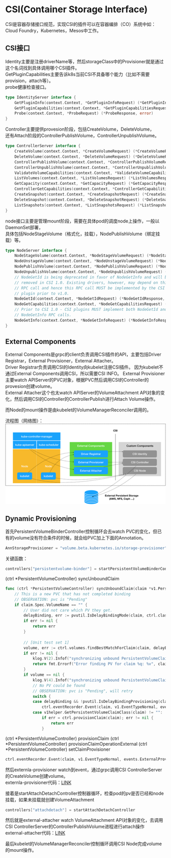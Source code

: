 # CSI(Container Storage Interface)
CSI是容器存储接口规范，实现CSI的插件可以在容器编排（CO）系统中如：Cloud Foundry，Kubernetes，Mesos中工作。

## CSI接口
Identity主要是注册driverName等，然后storageClass中的Provisioner就是通过这个名词找到具体调用哪个CSI插件。    
GetPluginCapabilities主要告诉k8s当前CSI不具备哪个能力（比如不需要provision，attach等）。  
probe健康检查接口。  
```go
type IdentityServer interface {
	GetPluginInfo(context.Context, *GetPluginInfoRequest) (*GetPluginInfoResponse, error)
	GetPluginCapabilities(context.Context, *GetPluginCapabilitiesRequest) (*GetPluginCapabilitiesResponse, error)
	Probe(context.Context, *ProbeRequest) (*ProbeResponse, error)
}
```

Controller主要提供provesion阶段，包括CreateVolume，DeleteVolume，  
还有Attach阶段的ControllerPublishVolume，ControllerUnpublishVolume。
```go
type ControllerServer interface {
	CreateVolume(context.Context, *CreateVolumeRequest) (*CreateVolumeResponse, error)
	DeleteVolume(context.Context, *DeleteVolumeRequest) (*DeleteVolumeResponse, error)
	ControllerPublishVolume(context.Context, *ControllerPublishVolumeRequest) (*ControllerPublishVolumeResponse, error)
	ControllerUnpublishVolume(context.Context, *ControllerUnpublishVolumeRequest) (*ControllerUnpublishVolumeResponse, error)
	ValidateVolumeCapabilities(context.Context, *ValidateVolumeCapabilitiesRequest) (*ValidateVolumeCapabilitiesResponse, error)
	ListVolumes(context.Context, *ListVolumesRequest) (*ListVolumesResponse, error)
	GetCapacity(context.Context, *GetCapacityRequest) (*GetCapacityResponse, error)
	ControllerGetCapabilities(context.Context, *ControllerGetCapabilitiesRequest) (*ControllerGetCapabilitiesResponse, error)
	CreateSnapshot(context.Context, *CreateSnapshotRequest) (*CreateSnapshotResponse, error)
	DeleteSnapshot(context.Context, *DeleteSnapshotRequest) (*DeleteSnapshotResponse, error)
	ListSnapshots(context.Context, *ListSnapshotsRequest) (*ListSnapshotsResponse, error)
}
```

node接口主要是管理mount阶段，需要在具体pod的调度node上操作，一般以DaemonSet部署，  
具体包括NodeStageVolume（格式化，挂载），NodePublishVolume（绑定挂载）等。
```go
type NodeServer interface {
	NodeStageVolume(context.Context, *NodeStageVolumeRequest) (*NodeStageVolumeResponse, error)
	NodeUnstageVolume(context.Context, *NodeUnstageVolumeRequest) (*NodeUnstageVolumeResponse, error)
	NodePublishVolume(context.Context, *NodePublishVolumeRequest) (*NodePublishVolumeResponse, error)
	NodeUnpublishVolume(context.Context, *NodeUnpublishVolumeRequest) (*NodeUnpublishVolumeResponse, error)
	// NodeGetId is being deprecated in favor of NodeGetInfo and will be
	// removed in CSI 1.0. Existing drivers, however, may depend on this
	// RPC call and hence this RPC call MUST be implemented by the CSI
	// plugin prior to v1.0.
	NodeGetId(context.Context, *NodeGetIdRequest) (*NodeGetIdResponse, error)
	NodeGetCapabilities(context.Context, *NodeGetCapabilitiesRequest) (*NodeGetCapabilitiesResponse, error)
	// Prior to CSI 1.0 - CSI plugins MUST implement both NodeGetId and
	// NodeGetInfo RPC calls.
	NodeGetInfo(context.Context, *NodeGetInfoRequest) (*NodeGetInfoResponse, error)
}
```

## External Components
External Components是grpc的client负责调用CSI插件的API，主要包括Driver Registrar，External Provisioner，External Attacher。  
Driver Registrar负责调用CSI的Identity向kubelet注册CSI插件。  因为kubelet不通过External Components调用CSI，所以需要CSI INFO。
External Provisioner主要watch APIServer的PVC对象，根据PVC然后调用CSI的Controller的provesion创建volume。  
External Attacher这个也太watch APIServer的VolumeAttachment API对象的变化，然后调用CSI的Controller的ControllerPublish进行Attach Volume操作。  

而Node的mount操作是由kubelet的VolumeManagerReconciler调用的。

流程图（网络图）：  
![1](../../image/kubernetes/csi1.png)   


## Dynamic Provisioning
首先PersistentVolumeBinderController控制循环会去watch PVC的变化，但已有的volume没有符合条件的时候，就会给PVC加上下面的Annotation。  
```go
AnnStorageProvisioner = "volume.beta.kubernetes.io/storage-provisioner"
```
关键函数：  
```go
controllers["persistentvolume-binder"] = startPersistentVolumeBinderController
```
(ctrl *PersistentVolumeController) syncUnboundClaim
```go
func (ctrl *PersistentVolumeController) syncUnboundClaim(claim *v1.PersistentVolumeClaim) error {
	// This is a new PVC that has not completed binding
	// OBSERVATION: pvc is "Pending"
	if claim.Spec.VolumeName == "" {
		// User did not care which PV they get.
		delayBinding, err := pvutil.IsDelayBindingMode(claim, ctrl.classLister)
		if err != nil {
			return err
		}

		// [Unit test set 1]
		volume, err := ctrl.volumes.findBestMatchForClaim(claim, delayBinding)
		if err != nil {
			klog.V(2).Infof("synchronizing unbound PersistentVolumeClaim[%s]: Error finding PV for claim: %v", claimToClaimKey(claim), err)
			return fmt.Errorf("Error finding PV for claim %q: %v", claimToClaimKey(claim), err)
		}
		if volume == nil {
			klog.V(4).Infof("synchronizing unbound PersistentVolumeClaim[%s]: no volume found", claimToClaimKey(claim))
			// No PV could be found
			// OBSERVATION: pvc is "Pending", will retry
			switch {
			case delayBinding && !pvutil.IsDelayBindingProvisioning(claim):
				ctrl.eventRecorder.Event(claim, v1.EventTypeNormal, events.WaitForFirstConsumer, "waiting for first consumer to be created before binding")
			case v1helper.GetPersistentVolumeClaimClass(claim) != "":
				if err = ctrl.provisionClaim(claim); err != nil {
					return err
				}
```
(ctrl *PersistentVolumeController) provisionClaim
(ctrl *PersistentVolumeController) provisionClaimOperationExternal
(ctrl *PersistentVolumeController) setClaimProvisioner
```go
ctrl.eventRecorder.Event(claim, v1.EventTypeNormal, events.ExternalProvisioning, msg)
```

然后externla-provisioner watch到event，通过grpc调用CSI ControllerServer的CreateVolume创建volume。  
externla-provisioner代码：[LINK](https://github.com/kubernetes-csi/external-provisioner)  

接着是startAttachDetachController控制器循环，检查pod的pv是否已经和node挂载，如果未挂载就创建VolumeAttachment  
```go
controllers["attachdetach"] = startAttachDetachController  
```

然后就是external-attacher watch VolumeAttachment API对象的变化，去调用CSI ControllerServer的ControllerPublishVolume进程进行attach操作  
external-attacher代码：[LINK](https://github.com/kubernetes-csi/external-attacher)   

最后kubelet的VolumeManagerReconciler控制循环调用CSI Node完成volume的mount操作。